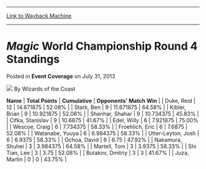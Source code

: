 
---
[Link to Wayback Machine](https://web.archive.org/web/20210501141434/https://magic.wizards.com/en/articles/archive/event-coverage/magic-world-championship-round-4-standings-2013-07-31)

[_metadata_:author]:- "Wizards of the Coast"
[_metadata_:description]:- "NameTotal PointsCumulativeOpponents' Match Win Duke, Reid1214.67187552.08% Stark, Ben911.67187564.58% Kibler, Brian910.92187552.08% Shenhar, Shahar910.73437545.83% Cifka, Stanislav910.687541.67% Edel, Willy67.92187575.00% Wescoe, Craig67.73437558.33% Froehlich, Eric67.687552.08% Watanabe, Yuuya66.98437558.33% Utter-Leyton, Josh66.937558.33% Ochoa, David66.7547.92% Nakamura,"
[_metadata_:generator]:- "Drupal 7 (http://drupal.org)"
[_metadata_:node]:- "516921"
[_metadata_:publish_date]:- "2013-07-31"
[_metadata_:source]:- "div-main-content"
[_metadata_:title]:- "Magic World Championship Round 4 Standings"
[_metadata_:wayback_capture_timestamp]:- "2021-05-01 14:14:34"
[_metadata_:wayback_raw_url]:- "https://web.archive.org/web/20210501141434id_/https://magic.wizards.com/en/articles/archive/event-coverage/magic-world-championship-round-4-standings-2013-07-31"
[_metadata_:wayback_url]:- "https://magic.wizards.com/en/articles/archive/event-coverage/magic-world-championship-round-4-standings-2013-07-31"
---


*Magic* World Championship Round 4 Standings
============================================



 Posted in **Event Coverage**
 on July 31, 2013 






![](https://media.magic.wizards.com/styles/auth_small/public/images/person/wizards_author.jpg)
By Wizards of the Coast













 **Name** | **Total Points** | **Cumulative** | **Opponents' Match Win** |
| Duke, Reid | 12 | 14.671875 | 52.08% |
| Stark, Ben | 9 | 11.671875 | 64.58% |
| Kibler, Brian | 9 | 10.921875 | 52.08% |
| Shenhar, Shahar | 9 | 10.734375 | 45.83% |
| Cifka, Stanislav | 9 | 10.6875 | 41.67% |
| Edel, Willy | 6 | 7.921875 | 75.00% |
| Wescoe, Craig | 6 | 7.734375 | 58.33% |
| Froehlich, Eric | 6 | 7.6875 | 52.08% |
| Watanabe, Yuuya | 6 | 6.984375 | 58.33% |
| Utter-Leyton, Josh | 6 | 6.9375 | 58.33% |
| Ochoa, David | 6 | 6.75 | 47.92% |
| Nakamura, Shuhei | 3 | 3.984375 | 64.58% |
| Martell, Tom | 3 | 3.9375 | 58.33% |
| Shi Tian, Lee | 3 | 3.75 | 52.08% |
| Butakov, Dmitriy | 3 | 3 | 41.67% |
| Juza, Martin | 0 | 0 | 43.75% |







